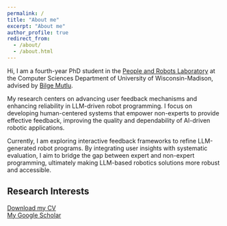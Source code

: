 ```yaml
---
permalink: /
title: "About me"
excerpt: "About me"
author_profile: true
redirect_from:
  - /about/
  - /about.html
---
```


Hi, I am a fourth-year PhD student in the [People and Robots Laboratory](https://peopleandrobots.wisc.edu/staff/kim-callie/) at the Computer Sciences Department of University of Wisconsin-Madison, advised by [Bilge Mutlu](http://bilgemutlu.com).

My research centers on advancing user feedback mechanisms and enhancing reliability in LLM-driven robot programming. I focus on developing human-centered systems that empower non-experts to provide effective feedback, improving the quality and dependability of AI-driven robotic applications.

Currently, I am exploring interactive feedback frameworks to refine LLM-generated robot programs. By integrating user insights with systematic evaluation, I aim to bridge the gap between expert and non-expert programming, ultimately making LLM-based robotics solutions more robust and accessible.

## Research Interests

[Download my CV](https://drive.google.com/file/d/1Ce_ymS0y0imHZvwUKeUA04CQU2e4Aq7E/view?usp=sharing) \
[My Google Scholar](https://scholar.google.com/citations?user=CbMSclwAAAAJ&hl=en)
